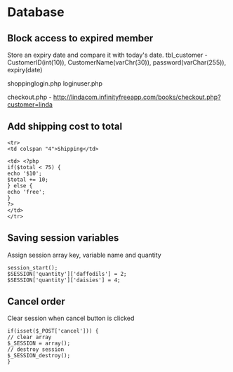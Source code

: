 Database
===========

Block access to expired member
-------------------------------
Store an expiry date and compare it with today's date.
tbl_customer - CustomerID(int(10)), CustomerName(varChr(30)), password(varChar(255)), expiry(date) 

shoppinglogin.php
loginuser.php


checkout.php - http://lindacom.infinityfreeapp.com/books/checkout.php?customer=linda

Add shipping cost to total
-----------------------------

```
<tr>
<td colspan "4">Shipping</td>

<td> <?php 
if($total < 75) {
echo '$10';
$total += 10;
} else {
echo 'free';
}
?>
</td>
</tr>
```

Saving session variables
--------------------------
Assign session array key, variable name and quantity


```
session_start();
$SESSION['quantity']['daffodils'] = 2;
$SESSION['quantity']['daisies'] = 4;
```

Cancel order
--------------
Clear session when cancel button is clicked

```
if(isset($_POST['cancel'])) {
// clear array
$_SESSION = array();
// destroy session
$_SESSION_destroy();
}
```
